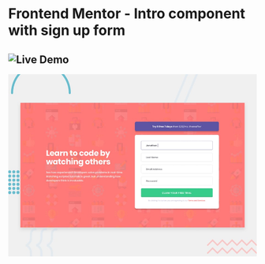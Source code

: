 # Frontend Mentor - Intro component with sign up form

## ![Live Demo](https://abdullahaidar.github.io/Intro-component-with-sign-up-form/)

![Design preview for the Intro component with sign up form coding challenge](./design/desktop-preview.jpg)
